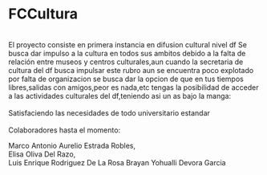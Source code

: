 # FCCultura
<br>El proyecto consiste en primera instancia en difusion cultural nivel df 
Se busca dar impulso a la cultura en todos sus ambitos debido a la falta de relación entre museos y centros culturales,aun cuando la secretaria de cultura del df busca impulsar este rubro aun se encuentra poco explotado por falta de organizacion se busca dar la opcion de que en tus tiempos libres,salidas con amigos,peor es nada,etc tengas la posibilidad de acceder a las actividades culturales del df,teniendo asi un as bajo la manga:<br/> 
<br>Satisfaciendo las necesidades de todo universitario estandar<br/>
<br>Colaboradores hasta el momento:<br/>

Marco Antonio Aurelio Estrada Robles,  
  Elisa Oliva Del Razo,   
   Luis Enrique Rodriguez De La Rosa
Brayan Yohualli Devora Garcia 
